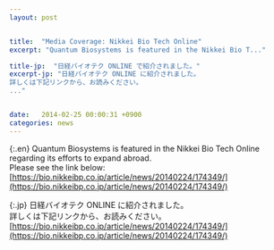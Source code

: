 ```yaml
---
layout: post


title:  "Media Coverage: Nikkei Bio Tech Online"
excerpt: "Quantum Biosystems is featured in the Nikkei Bio T..."

title-jp:  "日経バイオテク ONLINE で紹介されました。"
excerpt-jp: "日経バイオテク ONLINE に紹介されました。  
詳しくは下記リンクから、お読みください。  
..."


date:   2014-02-25 00:00:31 +0900
categories: news
---
```


{:.en}
Quantum Biosystems is featured in the Nikkei Bio Tech Online regarding its efforts to expand abroad.  
Please see the link below:  
[https://bio.nikkeibp.co.jp/article/news/20140224/174349/](https://bio.nikkeibp.co.jp/article/news/20140224/174349/)


{:.jp}
日経バイオテク ONLINE に紹介されました。  
詳しくは下記リンクから、お読みください。  
[https://bio.nikkeibp.co.jp/article/news/20140224/174349/](https://bio.nikkeibp.co.jp/article/news/20140224/174349/)